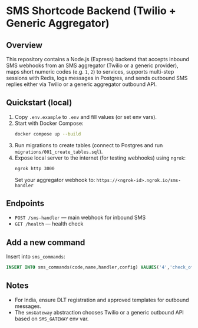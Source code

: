 # SMS Shortcode Backend (Twilio + Generic Aggregator)

## Overview
This repository contains a Node.js (Express) backend that accepts inbound SMS webhooks from an SMS aggregator (Twilio or a generic provider), maps short numeric codes (e.g. `1`, `2`) to services, supports multi-step sessions with Redis, logs messages in Postgres, and sends outbound SMS replies either via Twilio or a generic aggregator outbound API.

## Quickstart (local)
1. Copy `.env.example` to `.env` and fill values (or set env vars).
2. Start with Docker Compose:
   ```bash
   docker compose up --build
   ```
3. Run migrations to create tables (connect to Postgres and run `migrations/001_create_tables.sql`).
4. Expose local server to the internet (for testing webhooks) using `ngrok`:
   ```bash
   ngrok http 3000
   ```
   Set your aggregator webhook to: `https://<ngrok-id>.ngrok.io/sms-handler`

## Endpoints
- `POST /sms-handler` — main webhook for inbound SMS
- `GET /health` — health check

## Add a new command
Insert into `sms_commands`:
```sql
INSERT INTO sms_commands(code,name,handler,config) VALUES('4','check_offers','offers', '{"endpoint":"https://api.platform/offers"}');
```

## Notes
- For India, ensure DLT registration and approved templates for outbound messages.
- The `smsGateway` abstraction chooses Twilio or a generic outbound API based on `SMS_GATEWAY` env var.

